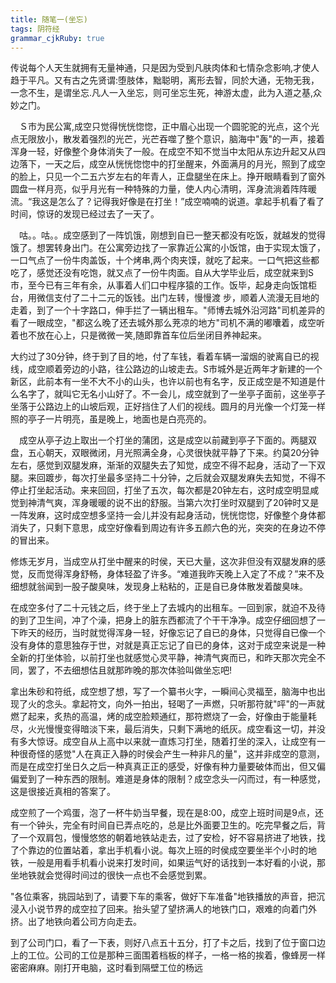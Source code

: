 ```yaml
---
title: 随笔一(坐忘)
tags: 阴符经
grammar_cjkRuby: true
---
```

传说每个人天生就拥有无量神通，只是因为受到凡肤肉体和七情杂念影响,才使人趋于平凡。又有古之先贤谓:堕肢体，黜聪明，离形去智，同於大通，无物无我，一念不生，是谓坐忘.凡人一入坐忘，则可坐忘生死，神游太虚，此为入道之基,众妙之门。

　Ｓ市为民公寓,成空只觉得恍恍惚惚，正中眉心出现一个圆驼驼的光点，这个光点无限放小，散发着强烈的光芒，光芒吞噬了整个意识，脑海中"轰"的一声，接着浑身一轻，好像整个身体消失了一般。在成空不知不觉当中太阳从东边升起又从四边落下，一天之后，成空从恍恍惚惚中的打坐醒来，外面满月的月光，照到了成空的脸上，只见一个二五六岁左右的年青人，正盘腿坐在床上。挣开眼睛看到了窗外圆盘一样月亮，似乎月光有一种特殊的力量，使人内心清明，浑身流淌着阵阵暖流。“我这是怎么了？记得我好像是在打坐！”成空喃喃的说道。拿起手机看了看了时间，惊讶的发现已经过去了一天了。

　咕。。咕。。成空感到了一阵饥饿，刚想到自已一整天都没有吃饭，就越发的觉得饿了。想罢转身出门。在公寓旁边找了一家靠近公寓的小饭馆，由于实现太饿了，一口气点了一份牛肉盖饭，十个烤串,两个肉夹馍，就吃了起来。一口气把这些都吃了，感觉还没有吃饱，就又点了一份牛肉面。自从大学毕业后，成空就来到S市，至今已有三年有余，从事着人们口中程序猿的工作。饭毕，起身走向饭馆柜台，用微信支付了二十二元的饭钱。出门左转，慢慢渡
 步，顺着人流漫无目地的走着，到了一个十字路口，伸手拦了一辆出租车。"师博去城外沿河路"司机差异的看了一眼成空，"都这么晚了还去城外那么茺凉的地方"司机不满的嘟囔着，成空听着也不放在心上，只是微微一笑,随即靠首车位后坐闭目养神起来。
 
  大约过了30分钟，终于到了目的地，付了车钱，看着车辆一溜烟的驶离自已的视线，成空顺着旁边的小路，往公路边的山坡走去。S市城外是近两年才新建的一个新区，此前本有一坐不大不小的山头，也许以前也有名字，反正成空是不知道是什么名字了，就叫它无名小山好了。不一会儿，成空就到了一坐亭子面前，这坐亭子坐落于公路边上的山坡后观，正好挡住了人们的视线。圆月的月光像一个灯笼一样照的亭子一片明亮，虽是晚上，地面也是白亮亮的。

　成空从亭子边上取出一个打坐的蒲团，这是成空以前藏到亭子下面的。两腿双盘，五心朝天，双眼微闭，月光照满全身，心灵很快就平静了下来。约莫20分钟左右，感觉到双腿发麻，渐渐的双腿失去了知觉，成空不得不起身，活动了一下双腿。来回踱步，每次打坐最多坚持二十分钟，之后就会双腿发麻失去知觉，不得不停止打坐起活动。来来回回，打坐了五次，每次都是20钟左右，这时成空明显咸觉到神清气爽，浑身暖暖的说不出的舒服。当第六次打坐时双腿到了20钟时又是一阵发麻，这时成空想多坚持一会儿并没有起身活动，恍恍惚惚，好像整个身体都消失了，只剩下意思，成空好像看到周边有许多五颜六色的光，突突的在身边不停的冒出来。
 
修炼无岁月，当成空从打坐中醒来的时侯，天已大量，这次非但没有双腿发麻的感觉，反而觉得浑身舒畅，身体轻盈了许多。“难道我昨天晚上入定了不成？”来不及细想就翁闻到一股子酸臭味，发现身上粘粘的，正是自已身体散发着酸臭味。

在成空多付了二十元钱之后，终于坐上了去城内的出租车。一回到家，就迫不及待的到了卫生间，冲了个澡，把身上的脏东西都流了个干干净净。成空仔细回想了一下昨天的经历，当时就觉得浑身一轻，好像忘记了自已的身体，只觉得自已像一个没有身体的意思独存于世，对就是真正忘记了自已的身体，这对于成空来说是一种全新的打坐体验，以前打坐也就感觉心灵平静，神清气爽而已，和昨天那次完全不同，罢了，不去细想估且就那昨晚的那次体验叫做坐忘吧!

拿出朱砂和符纸，成空想了想，写了一个纂书火字，一瞬间心灵福至，脑海中也出现了火的念头。拿起符文，向外一拍出，轻喝了一声燃，只听那符就"呯"的一声就燃了起来，炙热的高温，烤的成空脸颊通红，那符燃烧了一会，好像由于能量耗尽，火光慢慢变得暗淡下来，最后消失，只剩下满地的纸灰。成空看这一切，并没有多大惊讶。成空自从上高中以来就一直炼习打坐，随着打坐的深入，让成空有一种很奇怪的感觉"人在真正入静的时侯会产生一种非凡的量"，这并非成空的意测，而是在成空打坐日久之后一种真真正正的感受，好像有种力量要破体而出，但又偏偏爱到了一种东西的限制。难道是身体的限制？成空念头一闪而过，有一种感觉，这是很接近真相的答案了。

成空煎了一个鸡蛋，泡了一杯牛奶当早餐，现在是8:00，成空上班时间是9点，还有一个钟头，完全有时间自已弄点吃的，总是比外面要卫生的。吃完早餐之后，背了一个双肩包，慢慢悠悠的朝着地铁站走去，过了安检，好不容易挤进了地铁，找了个靠边的位置站着，拿出手机看小说。每次上班的时侯成空要坐半个小时的地铁，一般是用看手机看小说来打发时间，如果运气好的话找到一本好看的小说，那坐地铁就会觉得时间过的很快一点也不会感觉到累。

"各位乘客，挑园站到了，请要下车的乘客，做好下车准备"地铁播放的声音，把沉浸入小说节界的成空拉了回来。抬头望了望挤满人的地铁门口，艰难的向着门外挤。出了地铁向着公司方向走去。

到了公司门口，看了一下表，则好八点五十五分，打了卡之后，找到了位于窗口边上的工位。公司的工位是那种三面围着档板的样子，一格一格的挨着，像蜂房一样密密麻麻。刚打开电脑，这时看到隔壁工位的杨远




